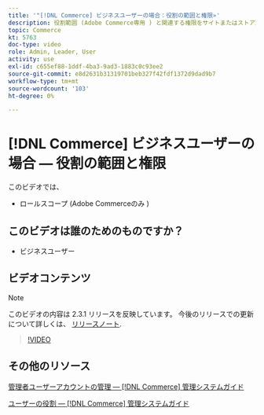 ```yaml
---
title: '"[!DNL Commerce] ビジネスユーザーの場合：役割の範囲と権限»'
description: 役割範囲 (Adobe Commerce専用 ) と関連する権限をサイトまたはストア別に定義する方法について説明します。
topic: Commerce
kt: 5763
doc-type: video
role: Admin, Leader, User
activity: use
exl-id: c655ef88-1ddf-4ba3-9ad3-1883c0c93ee2
source-git-commit: e8d2631b31319701beb327f42fdf1372d9dad9b7
workflow-type: tm+mt
source-wordcount: '103'
ht-degree: 0%

---
```


# [!DNL Commerce] ビジネスユーザーの場合 — 役割の範囲と権限

このビデオでは、

- ロールスコープ (Adobe Commerceのみ )

## このビデオは誰のためのものですか？

- ビジネスユーザー

## ビデオコンテンツ

>[!NOTE]
>
>このビデオの内容は 2.3.1 リリースを反映しています。 今後のリリースでの更新について詳しくは、 [リリースノート](https://experienceleague.adobe.com/docs/commerce-operations/release/notes/overview.html).

>[!VIDEO](https://video.tv.adobe.com/v/35948?quality=12&learn=on)

## その他のリソース

[管理者ユーザーアカウントの管理 — [!DNL Commerce] 管理システムガイド](https://experienceleague.adobe.com/docs/commerce-admin/systems/user-accounts/permissions-users-all.html)

[ユーザーの役割 — [!DNL Commerce] 管理システムガイド](https://experienceleague.adobe.com/docs/commerce-admin/systems/user-accounts/permissions-user-roles.html)
